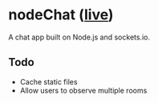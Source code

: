 # nodeChat ([live])

A chat app built on Node.js and sockets.io.

## Todo

* Cache static files
* Allow users to observe multiple rooms

[live]:http://ncathode.herokuapp.com/
